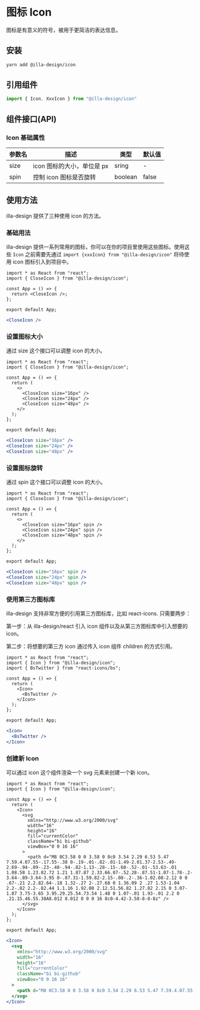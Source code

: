 # 图标 Icon

图标是有意义的符号，被用于更简洁的表达信息。

## 安装

```bash
yarn add @illa-design/icon
```

## 引用组件

```jsx
import { Icon, XxxIcon } from "@illa-design/icon"
```

## 组件接口(API)

### Icon 基础属性

| 参数名 | 描述                       | 类型    | 默认值 |
| ------ | -------------------------- | ------- | ------ |
| size   | icon 图标的大小，单位是 px | sring   | -      |
| spin   | 控制 icon 图标是否旋转     | boolean | false  |

## 使用方法

illa-design 提供了三种使用 icon 的方法。

### 基础用法

illa-design 提供一系列常用的图标，你可以在你的项目里使用这些图标。使用这些 `Icon` 之前需要先通过 `import {xxxIcon} from "@illa-design/icon"` 将待使用 icon 图标引入到项目中。

```SnackPlayer dependencies=@illa-design/icon
import * as React from "react";
import { CloseIcon } from "@illa-design/icon";

const App = () => {
  return <CloseIcon />;
};

export default App;
```

```jsx
<CloseIcon />
```

### 设置图标大小

通过 size 这个接口可以调整 icon 的大小。

```SnackPlayer dependencies=@illa-design/icon
import * as React from "react";
import { CloseIcon } from "@illa-design/icon";

const App = () => {
  return (
    <>
      <CloseIcon size="16px" />
      <CloseIcon size="24px" />
      <CloseIcon size="48px" />
    </>
  );
};

export default App;
```

```jsx
<CloseIcon size="16px" />
<CloseIcon size="24px" />
<CloseIcon size="48px" />
```

### 设置图标旋转

通过 spin 这个接口可以调整 icon 的大小。

```SnackPlayer dependencies=@illa-design/icon
import * as React from "react";
import { CloseIcon } from "@illa-design/icon";

const App = () => {
  return (
    <>
      <CloseIcon size="16px" spin />
      <CloseIcon size="24px" spin />
      <CloseIcon size="48px" spin />
    </>
  );
};

export default App;
```

```jsx
<CloseIcon size="16px" spin />
<CloseIcon size="24px" spin />
<CloseIcon size="48px" spin />
```

### 使用第三方图标库

illa-design 支持非常方便的引用第三方图标库，比如 react-icons. 只需要两步：

第一步：从 illa-design/react 引入 icon 组件以及从第三方图标库中引入想要的 icon。

第二步：将想要的第三方 icon 通过传入 icon 组件 children 的方式引用。

```SnackPlayer dependencies=@illa-design/icon,react-icons
import * as React from "react";
import { Icon } from "@illa-design/icon";
import { BsTwitter } from "react-icons/bs";

const App = () => {
  return (
    <Icon>
      <BsTwitter />
    </Icon>
  );
};

export default App;
```

```jsx
<Icon>
  <BsTwitter />
</Icon>
```

### 创建新 Icon

可以通过 icon 这个组件渲染一个 svg 元素来创建一个新 icon。

```SnackPlayer dependencies=@illa-design/icon
import * as React from "react";
import { Icon } from "@illa-design/icon";

const App = () => {
  return (
    <Icon>
      <svg
        xmlns="http://www.w3.org/2000/svg"
        width="16"
        height="16"
        fill="currentColor"
        className="bi bi-github"
        viewBox="0 0 16 16"
      >
        <path d="M8 0C3.58 0 0 3.58 0 8c0 3.54 2.29 6.53 5.47 7.59.4.07.55-.17.55-.38 0-.19-.01-.82-.01-1.49-2.01.37-2.53-.49-2.69-.94-.09-.23-.48-.94-.82-1.13-.28-.15-.68-.52-.01-.53.63-.01 1.08.58 1.23.82.72 1.21 1.87.87 2.33.66.07-.52.28-.87.51-1.07-1.78-.2-3.64-.89-3.64-3.95 0-.87.31-1.59.82-2.15-.08-.2-.36-1.02.08-2.12 0 0 .67-.21 2.2.82.64-.18 1.32-.27 2-.27.68 0 1.36.09 2 .27 1.53-1.04 2.2-.82 2.2-.82.44 1.1.16 1.92.08 2.12.51.56.82 1.27.82 2.15 0 3.07-1.87 3.75-3.65 3.95.29.25.54.73.54 1.48 0 1.07-.01 1.93-.01 2.2 0 .21.15.46.55.38A8.012 8.012 0 0 0 16 8c0-4.42-3.58-8-8-8z" />
      </svg>
    </Icon>
  );
};

export default App;
```

```jsx
<Icon>
  <svg
    xmlns="http://www.w3.org/2000/svg"
    width="16"
    height="16"
    fill="currentColor"
    className="bi bi-github"
    viewBox="0 0 16 16"
  >
    <path d="M8 0C3.58 0 0 3.58 0 8c0 3.54 2.29 6.53 5.47 7.59.4.07.55-.17.55-.38 0-.19-.01-.82-.01-1.49-2.01.37-2.53-.49-2.69-.94-.09-.23-.48-.94-.82-1.13-.28-.15-.68-.52-.01-.53.63-.01 1.08.58 1.23.82.72 1.21 1.87.87 2.33.66.07-.52.28-.87.51-1.07-1.78-.2-3.64-.89-3.64-3.95 0-.87.31-1.59.82-2.15-.08-.2-.36-1.02.08-2.12 0 0 .67-.21 2.2.82.64-.18 1.32-.27 2-.27.68 0 1.36.09 2 .27 1.53-1.04 2.2-.82 2.2-.82.44 1.1.16 1.92.08 2.12.51.56.82 1.27.82 2.15 0 3.07-1.87 3.75-3.65 3.95.29.25.54.73.54 1.48 0 1.07-.01 1.93-.01 2.2 0 .21.15.46.55.38A8.012 8.012 0 0 0 16 8c0-4.42-3.58-8-8-8z" />
  </svg>
</Icon>
```
